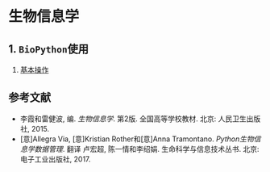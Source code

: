 # 生物信息学

## 1. `BioPython`使用

1. [基本操作](../reports/notebooks/bio-sequence-analysis/base_analysis.ipynb)


## 参考文献

* 李霞和雷健波, 编. *生物信息学*. 第2版. 全国高等学校教材. 北京: 人民卫生出版社, 2015.
* [意]Allegra Via, [意]Kristian Rother和[意]Anna Tramontano. *Python生物信息学数据管理*. 翻译 卢宏超, 陈一情和李绍娟. 生命科学与信息技术丛书. 北京: 电子工业出版社, 2017.